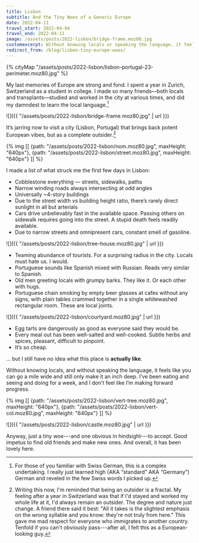 ```yaml
---
title: Lisbon
subtitle: And the Tiny Woes of a Generic Europe
date: 2022-04-11
travel_start: 2022-04-04
travel_end: 2022-04-11
image: /assets/posts/2022-lisbon/bridge-frame.moz80.jpg
customexcerpt: Without knowing locals or speaking the language, it feels like you can go a mile wide but will remain an inch deep.
redirect_from: /blog/lisbon-tiny-europe-woes/
---
```


{% cityMap "/assets/posts/2022-lisbon/lisbon-portugal-23-perimeter.moz80.jpg" %}

My last memories of Europe are strong and fond. I spent a year in Zurich, Switzerland as a student in college. I made so many friends—both locals and transplants—studied and worked in the city at various times, and did my damndest to learn the local language.[^lang]

![]({{ "/assets/posts/2022-lisbon/bridge-frame.moz80.jpg" | url }})

[^lang]: For those of you familiar with Swiss German, this is a complex undertaking. I really just learned high (AKA “standard” AKA “Germany”) German and reveled in the few Swiss words I picked up.

It’s jarring now to visit a city (Lisbon, Portugal) that brings back potent European vibes, but as a complete outsider.[^outsider]

[^outsider]: Writing this now, I'm reminded that being an outsider is a fractal. My feeling after a year in Switzerland was that if I'd stayed and worked my whole life at it, I'd always remain an outsider. The degree and nature just change. A friend there said it best: "All it takes is the slightest emphasis on the wrong syllable and you know: they're not truly from here." This gave me mad respect for everyone who immigrates to another country. Tenfold if you can't obviously pass---after all, I felt this as a European-looking guy.

{% img [[
    {path: "/assets/posts/2022-lisbon/nom.moz80.jpg", maxHeight: "640px"},
    {path: "/assets/posts/2022-lisbon/street.moz80.jpg", maxHeight: "640px"}
]] %}

I made a list of what struck me the first few days in Lisbon:

- Cobblestone everything — streets, sidewalks, paths
- Narrow winding roads always intersecting at odd angles
- Universally ~4-story buildings
- Due to the street width _vs_ building height ratio, there’s rarely direct sunlight in all but arterials
- Cars drive unbelievably fast in the available space. Passing others on sidewalk requires going into the street. A stupid death feels readily available.
- Due to narrow streets and omnipresent cars, constant smell of gasoline.

![]({{ "/assets/posts/2022-lisbon/tree-house.moz80.jpg" | url }})

- Teaming abundance of tourists. For a surprising radius in the city. Locals must hate us. I would.
- Portuguese sounds like Spanish mixed with Russian. Reads very similar to Spanish.
- Old men greeting locals with grumpy barks. They like it. Or each other with hugs.
- Portuguese chain smoking by empty beer glasses at cafes without any signs, with plain tables crammed together in a single whitewashed rectangular room. These are local joints.

![]({{ "/assets/posts/2022-lisbon/courtyard.moz80.jpg" | url }})

- Egg tarts are dangerously as good as everyone said they would be.
- Every meal out has been well-salted and well-cooked. Subtle herbs and spices, pleasant, difficult to pinpoint.
- It’s so cheap.

… but I still have no idea what this place is **actually like**.

Without knowing locals, and without speaking the language, it feels like you can go a mile wide and still only make it an inch deep. I’ve been eating and seeing and doing for a week, and I don’t feel like I’m making forward progress.

{% img [[
    {path: "/assets/posts/2022-lisbon/vert-tree.moz80.jpg", maxHeight: "640px"},
    {path: "/assets/posts/2022-lisbon/vert-col.moz80.jpg", maxHeight: "640px"}
]] %}

![]({{ "/assets/posts/2022-lisbon/castle.moz80.jpg" | url }})

Anyway, just a tiny woe---and one obvious in hindsight---to accept. Good impetus to find old friends and make new ones. And overall, it has been lovely here.
